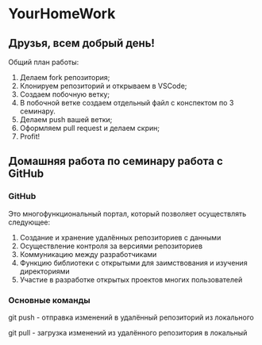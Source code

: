 # YourHomeWork

## Друзья, всем добрый день! 
Общий план работы:
1. Делаем fork репозитория;
2. Клонируем репозиторий и открываем в VSCode;
3. Создаем побочную ветку;
4. В побочной ветке создаем отдельный файл с конспектом по 3 семинару.
5. Делаем push вашей ветки;
6. Оформляем pull request и делаем скрин;
7. Profit!


## Домашняя работа по семинару работа с GitHub

### GitHub

Это многофункциональный портал, который позволяет осуществлять следующее:

1. Создание и хранение удалённых репозиториев с данными
2. Осуществление контроля за версиями репозиториев
3. Коммуникацию между разработчиками
4. Функцию библиотеки с открытыми для заимствования и изучения директориями
5. Участие в разработке открытых проектов многих пользователей


### Основные команды

git push - отправка изменений в удалённый репозиторий из локального

git pull - загрузка изменений из удалённого репозитория в локальный

